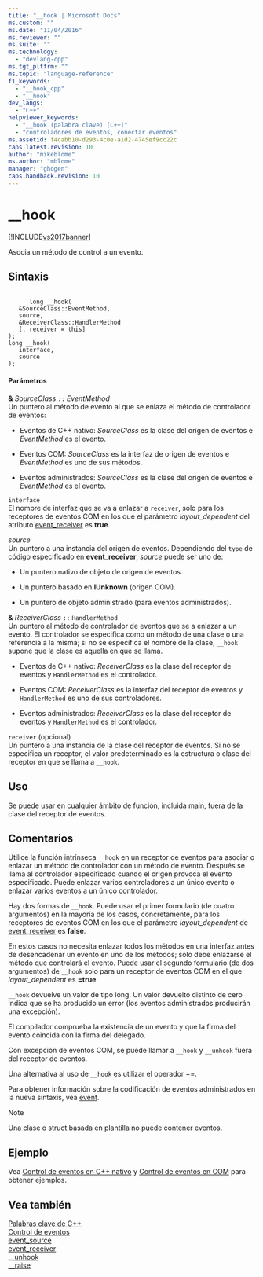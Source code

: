 ```yaml
---
title: "__hook | Microsoft Docs"
ms.custom: ""
ms.date: "11/04/2016"
ms.reviewer: ""
ms.suite: ""
ms.technology: 
  - "devlang-cpp"
ms.tgt_pltfrm: ""
ms.topic: "language-reference"
f1_keywords: 
  - "__hook_cpp"
  - "__hook"
dev_langs: 
  - "C++"
helpviewer_keywords: 
  - "__hook (palabra clave) [C++]"
  - "controladores de eventos, conectar eventos"
ms.assetid: f4cabb10-d293-4c0e-a1d2-4745ef9cc22c
caps.latest.revision: 10
author: "mikeblome"
ms.author: "mblome"
manager: "ghogen"
caps.handback.revision: 10
---
```

# __hook
[!INCLUDE[vs2017banner](../assembler/inline/includes/vs2017banner.md)]

Asocia un método de control a un evento.  
  
## Sintaxis  
  
```  
  
      long __hook(  
   &SourceClass::EventMethod,  
   source,  
   &ReceiverClass::HandlerMethod  
   [, receiver = this]  
);  
long __hook(  
   interface,  
   source  
);  
```  
  
#### Parámetros  
 **&** *SourceClass* `::` *EventMethod*  
 Un puntero al método de evento al que se enlaza el método de controlador de eventos:  
  
-   Eventos de C\+\+ nativo: *SourceClass* es la clase del origen de eventos e *EventMethod* es el evento.  
  
-   Eventos COM: *SourceClass* es la interfaz de origen de eventos e *EventMethod* es uno de sus métodos.  
  
-   Eventos administrados: *SourceClass* es la clase del origen de eventos e *EventMethod* es el evento.  
  
 `interface`  
 El nombre de interfaz que se va a enlazar a `receiver`, solo para los receptores de eventos COM en los que el parámetro *layout\_dependent* del atributo [event\_receiver](../windows/event-receiver.md) es **true**.  
  
 *source*  
 Un puntero a una instancia del origen de eventos.  Dependiendo del `type` de código especificado en **event\_receiver**, *source* puede ser uno de:  
  
-   Un puntero nativo de objeto de origen de eventos.  
  
-   Un puntero basado en **IUnknown** \(origen COM\).  
  
-   Un puntero de objeto administrado \(para eventos administrados\).  
  
 **&** *ReceiverClass* `::` `HandlerMethod`  
 Un puntero al método de controlador de eventos que se a enlazar a un evento.  El controlador se especifica como un método de una clase o una referencia a la misma; si no se especifica el nombre de la clase, `__hook` supone que la clase es aquella en que se llama.  
  
-   Eventos de C\+\+ nativo: *ReceiverClass* es la clase del receptor de eventos y `HandlerMethod` es el controlador.  
  
-   Eventos COM: *ReceiverClass* es la interfaz del receptor de eventos y `HandlerMethod` es uno de sus controladores.  
  
-   Eventos administrados: *ReceiverClass* es la clase del receptor de eventos y `HandlerMethod` es el controlador.  
  
 `receiver` \(opcional\)  
 Un puntero a una instancia de la clase del receptor de eventos.  Si no se especifica un receptor, el valor predeterminado es la estructura o clase del receptor en que se llama a `__hook`.  
  
## Uso  
 Se puede usar en cualquier ámbito de función, incluida main, fuera de la clase del receptor de eventos.  
  
## Comentarios  
 Utilice la función intrínseca `__hook` en un receptor de eventos para asociar o enlazar un método de controlador con un método de evento.  Después se llama al controlador especificado cuando el origen provoca el evento especificado.  Puede enlazar varios controladores a un único evento o enlazar varios eventos a un único controlador.  
  
 Hay dos formas de `__hook`.  Puede usar el primer formulario \(de cuatro argumentos\) en la mayoría de los casos, concretamente, para los receptores de eventos COM en los que el parámetro *layout\_dependent* de [event\_receiver](../windows/event-receiver.md) es **false**.  
  
 En estos casos no necesita enlazar todos los métodos en una interfaz antes de desencadenar un evento en uno de los métodos; solo debe enlazarse el método que controlará el evento.  Puede usar el segundo formulario \(de dos argumentos\) de `__hook` solo para un receptor de eventos COM en el que *layout\_dependent* es **\=true**.  
  
 `__hook` devuelve un valor de tipo long.  Un valor devuelto distinto de cero indica que se ha producido un error \(los eventos administrados producirán una excepción\).  
  
 El compilador comprueba la existencia de un evento y que la firma del evento coincida con la firma del delegado.  
  
 Con excepción de eventos COM, se puede llamar a `__hook` y `__unhook` fuera del receptor de eventos.  
  
 Una alternativa al uso de `__hook` es utilizar el operador \+\=.  
  
 Para obtener información sobre la codificación de eventos administrados en la nueva sintaxis, vea [event](../windows/event-cpp-component-extensions.md).  
  
> [!NOTE]
>  Una clase o struct basada en plantilla no puede contener eventos.  
  
## Ejemplo  
 Vea [Control de eventos en C\+\+ nativo](../cpp/event-handling-in-native-cpp.md) y [Control de eventos en COM](../cpp/event-handling-in-com.md) para obtener ejemplos.  
  
## Vea también  
 [Palabras clave de C\+\+](../cpp/keywords-cpp.md)   
 [Control de eventos](../cpp/event-handling.md)   
 [event\_source](../windows/event-source.md)   
 [event\_receiver](../windows/event-receiver.md)   
 [\_\_unhook](../cpp/unhook.md)   
 [\_\_raise](../cpp/raise.md)